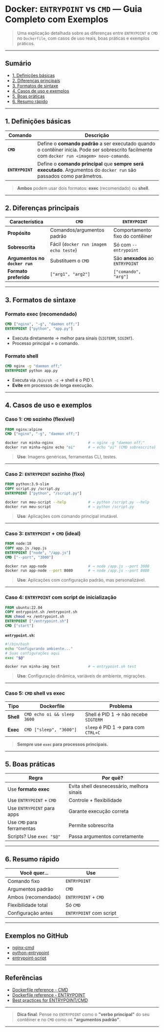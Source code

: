 # Docker: `ENTRYPOINT` vs `CMD` — Guia Completo com Exemplos

> Uma explicação detalhada sobre as diferenças entre `ENTRYPOINT` e `CMD` no `Dockerfile`, com casos de uso reais, boas práticas e exemplos práticos.

---

## Sumário

- [1. Definições básicas](#1-definições-básicas)
- [2. Diferenças principais](#2-diferenças-principais)
- [3. Formatos de sintaxe](#3-formatos-de-sintaxe)
- [4. Casos de uso e exemplos](#4-casos-de-uso-e-exemplos)
- [5. Boas práticas](#5-boas-práticas)
- [6. Resumo rápido](#6-resumo-rápido)

---

## 1. Definições básicas

| Comando       | Descrição |
|---------------|---------|
| **`CMD`**     | Define o **comando padrão** a ser executado quando o contêiner inicia. Pode ser sobrescrito facilmente com `docker run <imagem> novo-comando`. |
| **`ENTRYPOINT`** | Define o **comando principal** que **sempre será executado**. Argumentos do `docker run` são passados como parâmetros. |

> **Ambos** podem usar dois formatos: **exec** (recomendado) ou **shell**.

---

## 2. Diferenças principais

| Característica         | `CMD`                                   | `ENTRYPOINT`                                   |
|------------------------|-----------------------------------------|------------------------------------------------|
| **Propósito**          | Comandos/argumentos padrão              | Comportamento fixo do contêiner                |
| **Sobrescrita**        | Fácil (`docker run imagem echo teste`)  | Só com `--entrypoint`                          |
| **Argumentos no `docker run`** | Substituem o `CMD`                   | São **anexados** ao `ENTRYPOINT`               |
| **Formato preferido**  | `["arg1", "arg2"]`                      | `["comando", "arg"]`                           |

---

## 3. Formatos de sintaxe

### Formato **exec** (recomendado)
```dockerfile
CMD ["nginx", "-g", "daemon off;"]
ENTRYPOINT ["python", "app.py"]
```
- Executa diretamente → melhor para sinais (`SIGTERM`, `SIGINT`).
- Processo principal = o comando.

### Formato **shell**
```dockerfile
CMD nginx -g "daemon off;"
ENTRYPOINT python app.py
```
- Executa via `/bin/sh -c` → shell é o PID 1.
- **Evite** em processos de longa execução.

---

## 4. Casos de uso e exemplos

### Caso 1: `CMD` sozinho (flexível)

```dockerfile
FROM nginx:alpine
CMD ["nginx", "-g", "daemon off;"]
```

```bash
docker run minha-nginx                # → nginx -g "daemon off;"
docker run minha-nginx echo "oi"      # → echo "oi" (CMD sobrescrito)
```

> **Uso**: Imagens genéricas, ferramentas CLI, testes.

---

### Caso 2: `ENTRYPOINT` sozinho (fixo)

```dockerfile
FROM python:3.9-slim
COPY script.py /script.py
ENTRYPOINT ["python", "/script.py"]
```

```bash
docker run meu-script --help          # → python /script.py --help
docker run meu-script                 # → python /script.py
```

> **Uso**: Aplicações com comando principal imutável.

---

### Caso 3: `ENTRYPOINT` + `CMD` (ideal)

```dockerfile
FROM node:18
COPY app.js /app.js
ENTRYPOINT ["node", "/app.js"]
CMD ["--port", "3000"]
```

```bash
docker run app-node                   # → node /app.js --port 3000
docker run app-node --port 8080       # → node /app.js --port 8080
```

> **Uso**: Aplicações com configuração padrão, mas personalizável.

---

### Caso 4: `ENTRYPOINT` com script de inicialização

```dockerfile
FROM ubuntu:22.04
COPY entrypoint.sh /entrypoint.sh
RUN chmod +x /entrypoint.sh
ENTRYPOINT ["/entrypoint.sh"]
CMD ["start"]
```

**`entrypoint.sh`:**
```bash
#!/bin/bash
echo "Configurando ambiente..."
# Suas configurações aqui
exec "$@"
```

```bash
docker run minha-img test             # → entrypoint.sh test
```

> **Uso**: Configuração dinâmica, variáveis de ambiente, migrações.

---

### Caso 5: `CMD` shell vs exec

| Tipo | Dockerfile | Problema |
|------|------------|--------|
| **Shell** | `CMD echo oi && sleep 3600` | Shell é PID 1 → não recebe `SIGTERM` |
| **Exec**  | `CMD ["sleep", "3600"]`     | `sleep` é PID 1 → para com `CTRL+C` |

> **Sempre use `exec` para processos principais.**

---

## 5. Boas práticas

| Regra | Por quê? |
|------|--------|
| Use **formato exec** | Evita shell desnecessário, melhora sinais |
| Use `ENTRYPOINT` + `CMD` | Controle + flexibilidade |
| Use `ENTRYPOINT` para apps | Garante execução correta |
| Use `CMD` para ferramentas | Permite sobrescrita |
| Scripts? Use `exec "$@"` | Passa argumentos corretamente |

---

## 6. Resumo rápido

| Você quer... | Use |
|-------------|-----|
| Comando fixo | `ENTRYPOINT` |
| Argumentos padrão | `CMD` |
| Ambos (recomendado) | `ENTRYPOINT` + `CMD` |
| Flexibilidade total | Só `CMD` |
| Configuração antes | `ENTRYPOINT` com script |

---

## Exemplos no GitHub

- [nginx-cmd](https://github.com/exemplos/docker-nginx-cmd)
- [python-entrypoint](https://github.com/exemplos/python-app-entrypoint)
- [entrypoint-script](https://github.com/exemplos/docker-entrypoint-sh)

---

## Referências

- [Dockerfile reference - CMD](https://docs.docker.com/reference/dockerfile/#cmd)
- [Dockerfile reference - ENTRYPOINT](https://docs.docker.com/reference/dockerfile/#entrypoint)
- [Best practices for ENTRYPOINT/CMD](https://docs.docker.com/develop/develop-images/dockerfile_best-practices/)

---

> **Dica final**: Pense no `ENTRYPOINT` como o **"verbo principal"** do seu contêiner e no `CMD` como os **"argumentos padrão"**.

---
